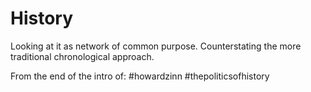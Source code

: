 # History

Looking at it as network of common purpose.
Counterstating the more traditional chronological approach.

From the end of the intro of:
#howardzinn
#thepoliticsofhistory
